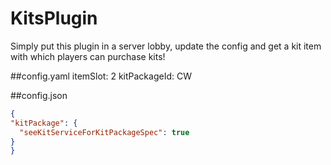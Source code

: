 # KitsPlugin
Simply put this plugin in a server lobby, update the config and get a kit item with which players can purchase kits!

##config.yaml
itemSlot: 2
kitPackageId: CW

##config.json
```json
{
"kitPackage": {
  "seeKitServiceForKitPackageSpec": true
}
}
```